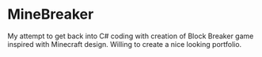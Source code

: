 # MineBreaker
My attempt to get back into C# coding with creation of Block Breaker game inspired with Minecraft design. Willing to create a nice looking portfolio.
